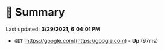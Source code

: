 # 📖 Summary
Last updated: **3/29/2021, 6:04:01 PM**

- `GET` [https://google.com](https://google.com) - **Up** (97ms)
